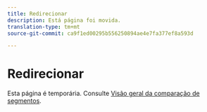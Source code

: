 ```yaml
---
title: Redirecionar
description: Está página foi movida.
translation-type: tm+mt
source-git-commit: ca9f1ed00295b556250894ae4e7fa377ef8a593d

---
```



# Redirecionar

Esta página é temporária. Consulte [Visão geral da comparação de segmentos](segment-comparison.md).
